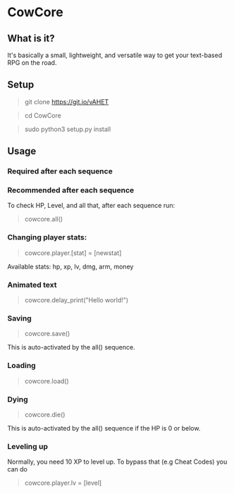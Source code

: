 # CowCore

## What is it?
It's basically a small, lightweight, and versatile way to get your text-based RPG on the road. 

## Setup

> git clone https://git.io/vAHET

> cd CowCore

> sudo python3 setup.py install

## Usage

### Required after each sequence


### Recommended after each sequence
To check HP, Level, and all that, after each sequence run:

> cowcore.all()

### Changing player stats:

> cowcore.player.[stat] = [newstat]

Available stats: hp, xp, lv, dmg, arm, money

### Animated text

> cowcore.delay_print("Hello world!")

### Saving

> cowcore.save()

This is auto-activated by the all() sequence.

### Loading

> cowcore.load()

### Dying

> cowcore.die()

This is auto-activated by the all() sequence if the HP is 0 or below.

### Leveling up
Normally, you need 10 XP to level up. To bypass that (e.g Cheat Codes) you can do

> cowcore.player.lv = [level]





